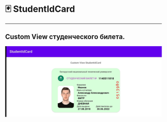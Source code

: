 # :black_joker: StudentIdCard

   ____
   
## Custom View студенческого билета.

 ![Alt-текст](https://github.com/AlSergachev/StudentIdCard/blob/master/IMG_20220303_215033~2.jpg?raw=true "Скрин")
